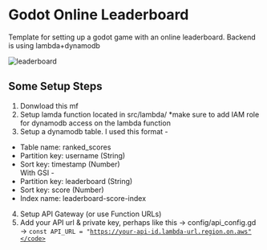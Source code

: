 # Godot Online Leaderboard

Template for setting up a godot game with an online leaderboard. Backend is using lambda+dynamodb


![leaderboard](https://github.com/user-attachments/assets/83ece5f7-25b2-4e1e-957d-46c6283d1f35)

## Some Setup Steps
1. Donwload this mf
2. Setup lamda function located in src/lambda/ *make sure to add IAM role for dynamodb access on the lambda function
3. Setup a dynamodb table. I used this format -
 - Table name: ranked_scores
 - Partition key: username (String)
 - Sort key: timestamp (Number)  
With GSI -  
- Partition key: leaderboard (String)
- Sort key: score (Number)
- Index name: leaderboard-score-index
4. Setup API Gateway (or use Function URLs)
5. Add your API url & private key, perhaps like this -> config/api_config.gd -> <code>const API_URL = "https://your-api-id.lambda-url.region.on.aws"</code>
